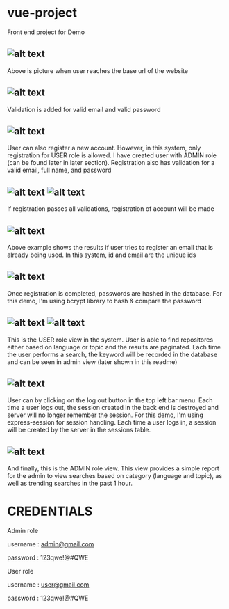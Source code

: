 # vue-project
Front end project for Demo

![alt text](https://i.ibb.co/601VPjj/Screenshot-2020-10-26-at-10-46-28-PM.png)
-
Above is picture when user reaches the base url of the website

![alt text](https://i.ibb.co/Rg0swqR/Screenshot-2020-10-26-at-10-46-42-PM.png)
-
Validation is added for valid email and valid password

![alt text](https://i.ibb.co/R6BhJB3/Screenshot-2020-10-26-at-10-46-51-PM.png)
-
User can also register a new account. However, in this system, only registration for USER role is allowed. I have created user with ADMIN role (can be found later in later section). Registration also has validation for a valid email, full name, and password

![alt text](https://i.ibb.co/P1k43YT/Screenshot-2020-10-26-at-10-47-01-PM.png)
![alt text](https://i.ibb.co/CwNpptr/Screenshot-2020-10-26-at-10-47-38-PM.png)
-
If registration passes all validations, registration of account will be made

![alt text](https://i.ibb.co/3spHWdn/Screenshot-2020-10-26-at-10-47-48-PM.png)
-
Above example shows the results if user tries to register an email that is already being used. In this system, id and email are the unique ids

![alt text](https://i.ibb.co/PrmJrbz/Screenshot-2020-10-26-at-10-48-02-PM.png)
-
Once registration is completed, passwords are hashed in the database. For this demo, I'm using bcrypt library to hash & compare the password

![alt text](https://i.ibb.co/3WQC6pt/Screenshot-2020-10-26-at-10-52-25-PM.png)
![alt text](https://i.ibb.co/vHc6qn5/Screenshot-2020-10-26-at-10-52-35-PM.png)
-
This is the USER role view in the system. User is able to find repositores either based on language or topic and the results are paginated. Each time the user performs a search, the keyword will be recorded in the database and can be seen in admin view (later shown in this readme)

![alt text](https://i.ibb.co/6rHjw6w/Screenshot-2020-10-26-at-10-52-44-PM.png)
-
User can by clicking on the log out button in the top left bar menu. Each time a user logs out, the session created in the back end is destroyed and server will no longer remember the session. For this demo, I'm using express-session for session handling. Each time a user logs in, a session will be created by the server in the sessions table.

![alt text](https://i.ibb.co/wSMBMkg/Screenshot-2020-10-26-at-10-53-04-PM.png)
-
And finally, this is the ADMIN role view. This view provides a simple report for the admin to view searches based on category (language and topic), as well as trending searches in the past 1 hour.

# CREDENTIALS
Admin role 

username : admin@gmail.com

password : 123qwe!@#QWE

User role

username : user@gmail.com

password : 123qwe!@#QWE
